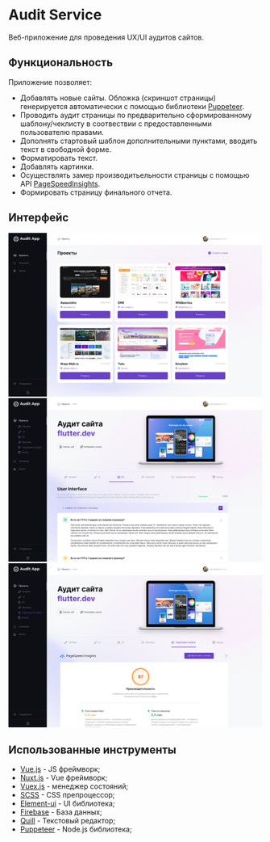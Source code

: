 # Audit Service

Веб-приложение для проведения UX/UI аудитов сайтов.


## Функциональность

Приложение позволяет:

- Добавлять новые сайты. Обложка (скриншот страницы) генерируется автоматически с помощью библиотеки [Puppeteer](https://pptr.dev/).
- Проводить аудит страницы по предварительно сформированному шаблону/чеклисту в соотвествии с предоставленными пользователю правами.
- Дополнять стартовый шаблон дополнительными пунктами, вводить текст в свободной форме.
- Форматировать текст.
- Добавлять картинки.
- Осуществлять замер производитьельности страницы с помощью API [PageSpeedInsights](https://developers.google.com/speed/docs/insights/v5/get-started?hl=ru).
- Формировать страницу финального отчета.

## Интерфейс

![image](assets/img/Projects-prev.png)
![image](assets/img/UX-prev.png)
![image](assets/img/PSI-prev.png)

## Использованные инструменты

- [Vue.js](https://vuejs.org/) - JS фреймворк;
- [Nuxt.js](https://nuxtjs.org/) - Vue фреймворк;
- [Vuex.js](https://vuex.vuejs.org/) - менеджер состояний;
- [SCSS](https://sass-lang.com/) - CSS препроцессор;
- [Element-ui](https://element.eleme.io/#/en-US) - UI библиотека;
- [Firebase](https://firebase.google.com/) - База данных;
- [Quill](https://quilljs.com/) - Текстовый редактор;
- [Puppeteer](https://pptr.dev/) - Node.js библиотека;
